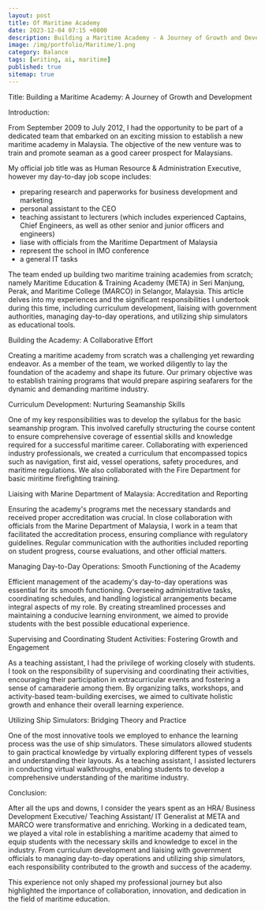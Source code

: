 ```yaml
---
layout: post
title: Of Maritime Academy
date: 2023-12-04 07:15 +0800
description: Building a Maritime Academy - A Journey of Growth and Development
image: /img/portfolio/Maritime/1.png
category: Balance
tags: [writing, ai, maritime]
published: true
sitemap: true
---
```



Title: Building a Maritime Academy: A Journey of Growth and Development

Introduction:

From September 2009 to July 2012, I had the opportunity to be part of a dedicated team that embarked on an exciting mission to establish a new maritime academy in Malaysia. The objective of the new venture was to train and promote seaman as a good career prospect for Malaysians. 

My official job title was as Human Resource & Administration Executive, however my day-to-day job scope includes:

- preparing research and paperworks for business development and marketing
- personal assistant to the CEO
- teaching assistant to lecturers (which includes experienced Captains, Chief Engineers, as well as other senior and junior officers and engineers)
- liase with officials from the Maritime Department of Malaysia
- represent the school in IMO conference
- a general IT tasks

The team ended up building two maritime training academies from scratch; namely Maritime Education & Training Academy (META) in Seri Manjung, Perak, and Maritime College (MARCO) in Selangor, Malaysia. This article delves into my experiences and the significant responsibilities I undertook during this time, including curriculum development, liaising with government authorities, managing day-to-day operations, and utilizing ship simulators as educational tools.

Building the Academy: A Collaborative Effort

Creating a maritime academy from scratch was a challenging yet rewarding endeavor. As a member of the team, we worked diligently to lay the foundation of the academy and shape its future. Our primary objective was to establish training programs that would prepare aspiring seafarers for the dynamic and demanding maritime industry.

Curriculum Development: Nurturing Seamanship Skills

One of my key responsibilities was to develop the syllabus for the basic seamanship program. This involved carefully structuring the course content to ensure comprehensive coverage of essential skills and knowledge required for a successful maritime career. Collaborating with experienced industry professionals, we created a curriculum that encompassed topics such as navigation, first aid, vessel operations, safety procedures, and maritime regulations. We also collaborated with the Fire Department for basic miritime firefighting training.

Liaising with Marine Department of Malaysia: Accreditation and Reporting

Ensuring the academy's programs met the necessary standards and received proper accreditation was crucial. In close collaboration with officials from the Marine Department of Malaysia, I work in a team that facilitated the accreditation process, ensuring compliance with regulatory guidelines. Regular communication with the authorities included reporting on student progress, course evaluations, and other official matters.

Managing Day-to-Day Operations: Smooth Functioning of the Academy

Efficient management of the academy's day-to-day operations was essential for its smooth functioning. Overseeing administrative tasks, coordinating schedules, and handling logistical arrangements became integral aspects of my role. By creating streamlined processes and maintaining a conducive learning environment, we aimed to provide students with the best possible educational experience.

Supervising and Coordinating Student Activities: Fostering Growth and Engagement

As a teaching assistant, I had the privilege of working closely with students. I took on the responsibility of supervising and coordinating their activities, encouraging their participation in extracurricular events and fostering a sense of camaraderie among them. By organizing talks, workshops, and activity-based team-building exercises, we aimed to cultivate holistic growth and enhance their overall learning experience.

Utilizing Ship Simulators: Bridging Theory and Practice

One of the most innovative tools we employed to enhance the learning process was the use of ship simulators. These simulators allowed students to gain practical knowledge by virtually exploring different types of vessels and understanding their layouts. As a teaching assistant, I assisted lecturers in conducting virtual walkthroughs, enabling students to develop a comprehensive understanding of the maritime industry.

Conclusion:

After all the ups and downs, I consider the years spent as an HRA/ Business Development Executive/ Teaching Assistant/ IT Generalist at META and MARCO were transformative and enriching. Working in a dedicated team, we played a vital role in establishing a maritime academy that aimed to equip students with the necessary skills and knowledge to excel in the industry. From curriculum development and liaising with government officials to managing day-to-day operations and utilizing ship simulators, each responsibility contributed to the growth and success of the academy. 

This experience not only shaped my professional journey but also highlighted the importance of collaboration, innovation, and dedication in the field of maritime education.
